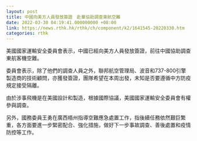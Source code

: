```yaml
---
layout: post
title: 中國向美方人員發放簽證　赴華協助調查東航空難
date: 2022-03-30 04:19:41.000000000 +08:00
link: https://news.rthk.hk/rthk/ch/component/k2/1641545-20220330.htm
categories: rthk
---
```


美國國家運輸安全委員會表示，中國已經向美方人員發放簽證，前往中國協助調查東航客機空難。

委員會表示，除了他們的調查人員之外，聯邦航空管理局、波音和737-800引擎製造商的技術顧問，亦獲發簽證，團隊希望在本周出發，未知是否要遵循中方防疫規定接受隔離。

由於涉事飛機是在美國設計和製造，根據國際協議，美國國家運輸安全委員會有權參與調查。

另外，國務委員王勇在廣西梧州指導空難應急處置工作，指後續任務依然艱巨繁重，各方面要進一步緊密配合、強化措施，做好下一步事故調查、善後處置和疫情防控等工作。
